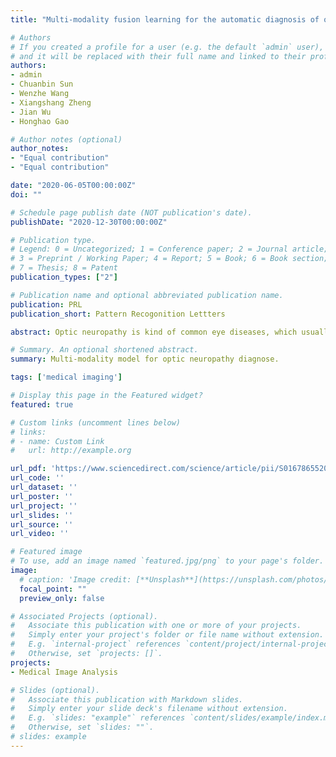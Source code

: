 ```yaml
---
title: "Multi-modality fusion learning for the automatic diagnosis of optic neuropathy"

# Authors
# If you created a profile for a user (e.g. the default `admin` user), write the username (folder name) here 
# and it will be replaced with their full name and linked to their profile.
authors:
- admin
- Chuanbin Sun
- Wenzhe Wang
- Xiangshang Zheng
- Jian Wu
- Honghao Gao

# Author notes (optional)
author_notes:
- "Equal contribution"
- "Equal contribution"

date: "2020-06-05T00:00:00Z"
doi: ""

# Schedule page publish date (NOT publication's date).
publishDate: "2020-12-30T00:00:00Z"

# Publication type.
# Legend: 0 = Uncategorized; 1 = Conference paper; 2 = Journal article;
# 3 = Preprint / Working Paper; 4 = Report; 5 = Book; 6 = Book section;
# 7 = Thesis; 8 = Patent
publication_types: ["2"]

# Publication name and optional abbreviated publication name.
publication: PRL
publication_short: Pattern Recogonition Lettters

abstract: Optic neuropathy is kind of common eye diseases, which usually causes irreversible vision loss. Early diagnosis is key to saving patients’ vision. Due to the similar early clinical manifestations of common optic neuropathy, it may cause misdiagnosis and delays in treatment. Worse, most diagnoses rely on experienced doctors. In this paper, we proposed a novel deep learning architecture GroupFusionNet (GFN) to diagnose ﬁve normal optic neuropathy diseases, including Anterior Ischemic Optic Neuropathy (AION), papilledema, papillitis, Optic Disc Vasculitis (ODV), and optic atrophy (OA). Speciﬁcally, we combined multi-modalities in clinic examination such as fundus image, visual ﬁeld tests and age of each patient. GFN utilized two ResNet pathways to extract and fuse both features of fundus image and visual ﬁeld tests, and the information of structured data was embedded in the end. Experimental results demonstrate that multi-modality feature aggregation is effective for optic neuropathy diseases diagnosis, and GFN achieved a ﬁve-classes classiﬁcation accuracy of 87.82% on the test dataset.

# Summary. An optional shortened abstract.
summary: Multi-modality model for optic neuropathy diagnose.

tags: ['medical imaging']

# Display this page in the Featured widget?
featured: true

# Custom links (uncomment lines below)
# links:
# - name: Custom Link
#   url: http://example.org

url_pdf: 'https://www.sciencedirect.com/science/article/pii/S0167865520304402'
url_code: ''
url_dataset: ''
url_poster: ''
url_project: ''
url_slides: ''
url_source: ''
url_video: ''

# Featured image
# To use, add an image named `featured.jpg/png` to your page's folder. 
image:
  # caption: 'Image credit: [**Unsplash**](https://unsplash.com/photos/pLCdAaMFLTE)'
  focal_point: ""
  preview_only: false

# Associated Projects (optional).
#   Associate this publication with one or more of your projects.
#   Simply enter your project's folder or file name without extension.
#   E.g. `internal-project` references `content/project/internal-project/index.md`.
#   Otherwise, set `projects: []`.
projects:
- Medical Image Analysis

# Slides (optional).
#   Associate this publication with Markdown slides.
#   Simply enter your slide deck's filename without extension.
#   E.g. `slides: "example"` references `content/slides/example/index.md`.
#   Otherwise, set `slides: ""`.
# slides: example
---
```


<!-- {{% callout note %}}
Click the *Cite* button above to demo the feature to enable visitors to import publication metadata into their reference management software.
{{% /callout %}}

{{% callout note %}}
Create your slides in Markdown - click the *Slides* button to check out the example.
{{% /callout %}}

Supplementary notes can be added here, including [code, math, and images](https://wowchemy.com/docs/writing-markdown-latex/). -->
